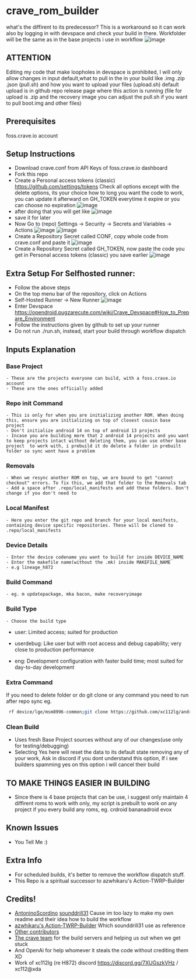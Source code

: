 # crave_rom_builder
what's the diffirent to its predecessor?
This is a workaround so it can work also by logging in with devspace and check your build in there.
Workfolder will be the same as in the base projects i use in workflow
![image](https://github.com/xc112lg/crave_rom_builder/assets/152837944/22442181-6d98-442c-8526-079f915adf8f)


## ATTENTION
  Editing my code that make loopholes in devspace is prohibited, I will only allow changes in input default,what to pull in the in your build like .img .zip .json (pull.sh) and how you want to upload your files (upload.sh) default upload is in github repo release page where this action is running (file for upload is .zip and the recovery image you can adjust the pull.sh if you want to pull boot.img and other files)
## Prerequisites 
foss.crave.io account

## Setup Instructions
- Download crave.conf from API Keys of foss.crave.io dashboard
- Fork this repo
- Create a Personal access tokens (classic) https://github.com/settings/tokens Check all options except with the delete options, its your choice how to long you want the code to work, you can update it afterward on GH_TOKEN everytime it expire or you can choose no expiration
![image](https://github.com/xc112lg/crave_rom_builder/assets/152837944/251bc3d7-18bf-4412-abec-132aeefc90c5)
- after doing that you will get like ![image](https://github.com/xc112lg/crave_rom_builder/assets/152837944/087e06fb-950f-42f4-8500-c0113c10e4cd)
- save it for later
- Now Go to (repo) Settings -> Security -> Secrets and Variables -> Actions
![image](https://github.com/xc112lg/crave_rom_builder/assets/152837944/c81649a8-e137-4bc0-ad00-597d2e8889ca)
![image](https://github.com/xc112lg/crave_rom_builder/assets/152837944/b379c8a1-8176-4052-b727-3f58e4949fbb)
- Create a Repository Secret called CONF, copy whole code from crave.conf and paste it
![image](https://github.com/xc112lg/crave_rom_builder/assets/152837944/92280323-c448-4e79-bac3-12e4fbb94f9e)
- Create a Repository Secret called GH_TOKEN, now paste the code you get in Personal access tokens (classic) you save earlier
![image](https://github.com/xc112lg/crave_rom_builder/assets/152837944/087e06fb-950f-42f4-8500-c0113c10e4cd)

## Extra Setup For Selfhosted runner:
- Follow the above steps
- On the top menu bar of the repository, click on Actions
- Self-Hosted Runner -> New Runner
![image](https://github.com/sounddrill31/crave_aosp_builder/assets/84176052/31cdc938-c421-498b-a61b-6b79992ce1ba)
- Enter Devspace
    https://opendroid.pugzarecute.com/wiki/Crave_Devspace#How_to_Prepare_Environment
- Follow the instructions given by github to set up your runner
- Do not run ./run.sh, instead, start your build through workflow dispatch


## Inputs Explanation
### Base Project
    - These are the projects everyone can build, with a foss.crave.io account
    - These are the ones officially added
### Repo init Command
    - This is only for when you are initializing another ROM. When doing this, ensure you are initializing on top of closest cousin base project
    - Don't initialize android 14 on top of android 13 projects
    - Incase you are building more that 2 android 14 projects and you want to keep projects intact without deleting them, you can use other base project  to work with, i prebuild it do delete a folder in prebuilt folder so sync wont have a problem
### Removals
    - When we resync another ROM on top, we are bound to get "cannot checkout" errors. To fix this, we add that folder to the Removals tab
    - Add a space after .repo/local_manifests and add these folders. Don't change if you don't need to
### Local Manifest
    - Here you enter the git repo and branch for your local manifests, containing device specific repositories. These will be cloned to .repo/local_manifests
### Device Details
    - Enter the device codename you want to build for inside DEVICE_NAME
    - Enter the makefile name(without the .mk) inside MAKEFILE_NAME
    - e.g lineage_h872
### Build Command
    - eg. m updatepackage, mka bacon, make recoveryimage
### Build Type
    - Choose the build type
- user:  Limited access; suited for production

- userdebug:  Like user but with root access and debug capability; very close to production performance

- eng:  Development configuration with faster build time; most suited for day-to-day development
### Extra Command
  If you need to delete folder or do git clone or any command you need to run after repo sync eg.
   ```bash 
    rf device/lge/msm8996-common;git clone https://github.com/xc112lg/android_device_lge_msm8996-common -b evo4 device/lge/msm8996-common
   ```
### Clean Build
  - Uses fresh Base Project sources without any of our changes(use only for testing/debugging)
  - Selecting Yes here will reset the data to its default state removing any of your work, Ask in discord if you dont understand this option, If i see builders spamming yes on this option i will cancel their build
## TO MAKE THINGS EASIER IN BUILDING
  - Since there is 4 base projects that can be use, i suggest only maintain 4 diffirent roms to work with only, my script is prebuilt to work on any project if you every build any roms, eg. crdroid bananadroid evox

## Known Issues
  - You Tell Me :)
## Extra Info
  - For scheduled builds, it's better to remove the workflow dispatch stuff.
  - This Repo is a spiritual successor to azwhikaru's Action-TWRP-Builder
## Credits!
  - [AntoninoScordino](https://github.com/AntoninoScordino) [sounddrill31](https://github.com/sounddrill31) Cause im too lazy to make my own readme and their idea how to build the workflow
  - [azwhikaru's Action-TWRP-Builder](https://github.com/azwhikaru/Action-TWRP-Builder) Which sounddrill31 use as reference
  - [Other contributors](https://github.com/xc112lg/crave_rom_builder/graphs/contributors)
  - [The crave team](https://github.com/accupara) for the build servers and helping us out when we get stuck
  - And OpenAi for help whomever it steals the code without crediting them XD
  - Work of xc112lg (re H872) discord https://discord.gg/7XUGszkVHz / xc112@xda
